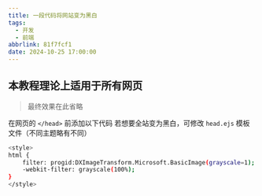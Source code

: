 ```yaml
---
title: 一段代码将网站变为黑白
tags: 
  - 开发
  - 前端
abbrlink: 81f7fcf1
date: 2024-10-25 17:00:00
---
```


## 本教程理论上适用于所有网页

> 最终效果在此省略

在网页的 `</head>` 前添加以下代码
若想要全站变为黑白，可修改 `head.ejs` 模板文件（不同主题略有不同）
~~~bash
<style>
html {
    filter: progid:DXImageTransform.Microsoft.BasicImage(grayscale=1);
    -webkit-filter: grayscale(100%);
}
</style>
~~~
